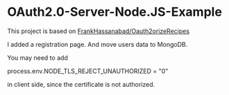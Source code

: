 OAuth2.0-Server-Node.JS-Example
==================

This project is based on [FrankHassanabad/Oauth2orizeRecipes](https://github.com/FrankHassanabad/Oauth2orizeRecipes)

I added a registration page.
And move users data to MongoDB.

You may need to add 

process.env.NODE_TLS_REJECT_UNAUTHORIZED = "0"

in client side, since the certificate is not authorized.
